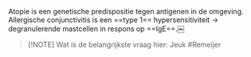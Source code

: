 Atopie is een genetische predispositie tegen antigenen in de omgeving.  
Allergische conjunctivitis is een ==type 1== hypersensitiviteit -> degranulerende mastcellen in respons op ==IgE==.￼


> [!NOTE] Wat is de belangrijkste vraag hier: Jeuk #Remeijer 





